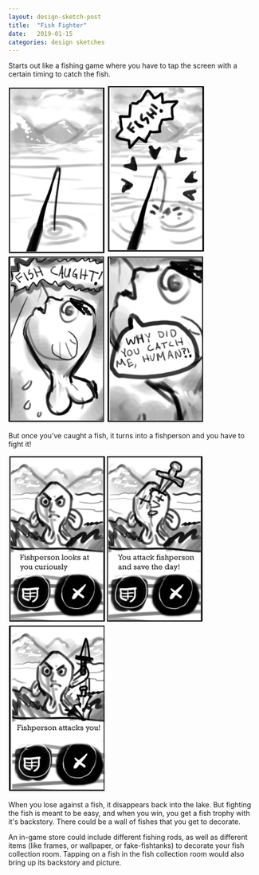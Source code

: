 ```yaml
---
layout: design-sketch-post
title:  "Fish Fighter"
date:   2019-01-15
categories: design sketches
---
```


Starts out like a fishing game where you have to tap the screen with a certain timing to catch the fish.

![fish](/site-assets/blog-images-2019/1-15-19-a.PNG)
![fish](/site-assets/blog-images-2019/1-15-19-b.PNG)
![fish](/site-assets/blog-images-2019/1-15-19-c.PNG)
![fish](/site-assets/blog-images-2019/1-15-19-d.PNG)


But once you've caught a fish, it turns into a fishperson and you have to fight it!

![fish](/site-assets/blog-images-2019/1-15-19-e.PNG)
![fish](/site-assets/blog-images-2019/1-15-19-f.PNG)
![fish](/site-assets/blog-images-2019/1-15-19-g.PNG)

When you lose against a fish, it disappears back into the lake. But fighting the fish is meant to be easy, and when you win, you get a fish trophy with it's backstory. There could be a wall of fishes that you get to decorate.

An in-game store could include different fishing rods, as well as different items (like frames, or wallpaper, or fake-fishtanks) to decorate your fish collection room. Tapping on a fish in the fish collection room would also bring up its backstory and picture.




<!-- [![BOXES: Drone Delivery](\site-assets/BoxesLogo-long.png)](https://play.google.com/store/apps/details?id=com.RestaurantOnMarsStudios.BOXESDroneDelivery&hl=en_US_)   -->
